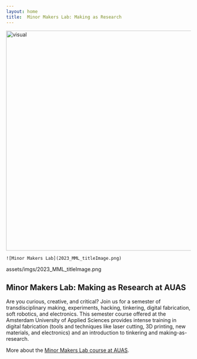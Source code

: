 ```yaml
---
layout: home
title:  Minor Makers Lab: Making as Research
---
```


<img src= "./assets/critialmaking3dweek_pixelated.jpg" alt="visual" width="600"/>

	![Minor Makers Lab](2023_MML_titleImage.png)

assets/imgs/2023_MML_titleImage.png

## Minor Makers Lab: Making as Research at AUAS

Are you curious, creative, and critical? 
Join us for a semester of transdisciplinary making, experiments, hacking, tinkering, digital fabrication, soft robotics, and electronics. This semester course offered at the Amsterdam University of Applied Sciences provides intense training in digital fabrication (tools and techniques like laser cutting, 3D printing, new materials, and electronics) and an introduction to tinkering and making-as-research.

More about the [Minor Makers Lab course at AUAS](./about.md).

